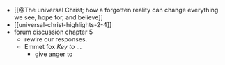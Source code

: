 - [[@The universal Christ; how a forgotten reality can change everything we see, hope for, and believe]]
- [[universal-christ-highlights-2-4]]
- forum discussion chapter 5 
	- rewire our responses. 
	- Emmet fox *Key to ...*
		- give anger to